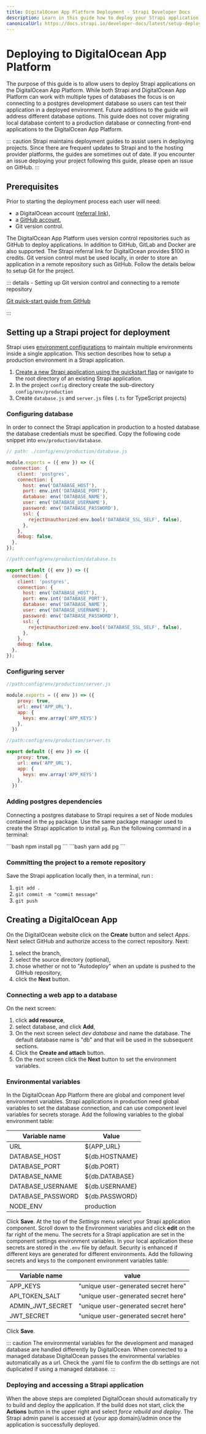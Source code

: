 ```yaml
---
title: DigitalOcean App Platform Deployment - Strapi Developer Docs
description: Learn in this guide how to deploy your Strapi application on DigitalOcean App Platform.
canonicalUrl: https://docs.strapi.io/developer-docs/latest/setup-deployment-guides/deployment/hosting-guides/digitalocean-app-platform-2022.html
---
```


# Deploying to DigitalOcean App Platform

The purpose of this guide is to allow users to deploy Strapi applications on the DigitalOcean App Platform. While both Strapi and DigitalOcean App Platform can work with multiple types of databases the focus is on connecting to a postgres development database so users can test their application in a deployed environment. Future additions to the guide will address different database options. This guide does not cover migrating local database content to a production database or connecting front-end applications to the DigitalOcean App Platform.

::: caution
Strapi maintains deployment guides to assist users in deploying projects. Since there are frequent updates to Strapi and to the hosting provider platforms, the guides are sometimes out of date. If you encounter an issue deploying your project following this guide, please open an issue on GitHub.
:::

## Prerequisites

Prior to starting the deployment process each user will need:

- a DigitalOcean account ([referral link](https://try.digitalocean.com/strapi/)),
- a [GitHub account](https://github.com/join),
- Git version control.

The DigitalOcean App Platform uses version control repositories such as GitHub to deploy applications. In addition to GitHub, GitLab and Docker are also supported. The Strapi referral link for DigitalOcean provides \$100 in credits. Git version control must be used locally, in order to store an application in a remote repository such as GitHub. Follow the details below to setup Git for the project.

::: details - Setting up Git version control and connecting to a remote repository

[Git quick-start guide from GitHub](https://docs.github.com/en/get-started/quickstart/set-up-git)

:::

## Setting up a Strapi project for deployment

Strapi uses [environment configurations](/developer-docs/latest/setup-deployment-guides/configurations/optional/environment.md) to maintain multiple environments inside a single application. This section describes how to setup a production environment in a Strapi application.

1. [Create a new Strapi application using the quickstart flag](/developer-docs/latest/getting-started/quick-start.md) or navigate to the root directory of an existing Strapi application.
2. In the project `config` directory create the sub-directory `config/env/production`
3. Create `database.js` and `server.js` files (`.ts` for TypeScript projects)

### Configuring database

In order to connect the Strapi application in production to a hosted database the database credentials must be specified. Copy the following code snippet into `env/production/database`.

<code-group>

<code-block title='JAVASCRIPT'>

```jsx
// path: ./config/env/production/database.js

module.exports = ({ env }) => ({
  connection: {
    client: 'postgres',
    connection: {
      host: env('DATABASE_HOST'), 
      port: env.int('DATABASE_PORT'), 
      database: env('DATABASE_NAME'), 
      user: env('DATABASE_USERNAME'), 
      password: env('DATABASE_PASSWORD'),
      ssl: {
        rejectUnauthorized:env.bool('DATABASE_SSL_SELF', false),
      },
    },
    debug: false,
  },
});

```

</code-block>

<code-block title='TYPESCRIPT'>

```jsx
//path:config/env/production/database.ts

export default ({ env }) => ({
  connection: {
    client: 'postgres',
    connection: {
      host: env('DATABASE_HOST'), 
      port: env.int('DATABASE_PORT'), 
      database: env('DATABASE_NAME'), 
      user: env('DATABASE_USERNAME'), 
      password: env('DATABASE_PASSWORD'),
      ssl: {
        rejectUnauthorized:env.bool('DATABASE_SSL_SELF', false),
      },
    },
    debug: false,
  },
});

```

</code-block>
</code-group>

### Configuring server

<code-group>

<code-block title='JAVASCRIPT'>

```jsx
//path:config/env/production/server.js

module.exports = ({ env }) => ({
    proxy: true,
    url: env('APP_URL'),
    app: { 
      keys: env.array('APP_KEYS')
    },
  })

```

</code-block>

<code-block title='TYPESCRIPT'>

```jsx
//path:config/env/production/server.ts

export default ({ env }) => ({
    proxy: true,
    url: env('APP_URL'),
    app: { 
      keys: env.array('APP_KEYS')
    },
  })

```

</code-block>
</code-group>

### Adding postgres dependencies

Connecting a postgres database to Strapi requires a set of Node modules contained in the `pg` package. Use the same package manager used to create the Strapi application to install `pg`. Run the following command in a terminal:

<code-group>

<code-block title="NPM">
```bash
npm install pg
```
</code-block>

<code-block title="YARN">
```bash
yarn add pg
```
</code-block>

</code-group>

### Committing the project to a remote repository

Save the Strapi application locally then, in a terminal, run :

1. `git add .`
2. `git commit -m "commit message"`
3. `git push`

## Creating a DigitalOcean App

On the DigitalOcean website click on the **Create** button and select *Apps*.  Next select GitHub and authorize access to the correct repository. Next:

1. select the branch,
2. select the source directory (optional),
3. chose whether or not to "Autodeploy" when an update is pushed to the GitHub repository,
4. click the **Next** button.

### Connecting a web app to a database

On the next screen:

1. click **add resource**,
2. select database, and click **Add**,
3. On the next screen select *dev database* and name the database. The default database name is "db" and that will be used in the subsequent sections.
4. Click the **Create and attach** button.
5. On the next screen click the **Next** button to set the environment variables.

### Environmental variables

In the DigitalOcean App Platform there are global and component level environment variables. Strapi applications in production need global variables to set the database connection, and can use component level variables for secrets storage. Add the following variables to the global environment table:

| Variable name     | Value          |
|-------------------|----------------|
| URL               | ${APP_URL}     |
| DATABASE_HOST     | ${db.HOSTNAME} |
| DATABASE_PORT     | ${db.PORT}     |
| DATABASE_NAME     | ${db.DATABASE} |
| DATABASE_USERNAME | ${db.USERNAME} |
| DATABASE_PASSWORD | ${db.PASSWORD} |
| NODE_ENV          | production     |

Click **Save**.
At the top of the *Settings* menu select your Strapi application component. Scroll down to the Environment variables and click **edit** on the far right of the menu. The secrets for a Strapi application are set in the component settings environment variables. In your local application these secrets are stored in the `.env` file by default. Security is enhanced if different keys are generated for different environments. Add the following secrets and keys to the component environment variables table:

| Variable name    | value                               |
|------------------|-------------------------------------|
| APP_KEYS         | "unique user-generated secret here" |
| API_TOKEN_SALT   | "unique user-generated secret here" |
| ADMIN_JWT_SECRET | "unique user-generated secret here" |
| JWT_SECRET       | "unique user-generated secret here" |

Click **Save**.

::: caution
The environmental variables for the development and managed database are handled differently by DigitalOcean. When connected to a managed database DigitalOcean passes the environmental variables automatically as a url. Check the .yaml file to confirm the db settings are not duplicated if using a managed database.
:::

### Deploying and accessing a Strapi application

When the above steps are completed DigitalOcean should automatically try to build and deploy the application. If the build does not start, click the **Actions** button in the upper right and select *force rebuild and deploy*. The Strapi admin panel is accessed at {your app domain}/admin once the application is successfully deployed.

<!--
## Optional Steps

### Connect to a storage service
 

### Switch to a managed database
-->